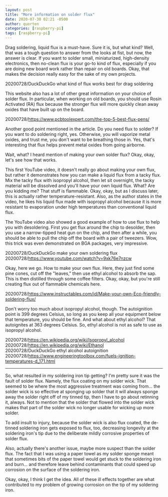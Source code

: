 ```yaml
---
layout: post
title: "More information on solder flux"
date: 2020-07-30 02:21 -0500
author: quorten
categories: [raspberry-pi]
tags: [raspberry-pi]
---
```


Drag soldering, liquid flux is a must-have.  Sure it is, but what
kind?  Well, that was a tough question to answer from the looks at
fist, but now, the answer is clear.  If you want to solder small,
miniaturized, high-density electronics, then no-clean flux is your
go-to kind of flux, especially if you are doing new board work rather
than repair on old boards.  Okay, that makes the decision really easy
for the sake of my own projects.

20200728/DuckDuckGo what kind of flux works best for drag soldering

This website also has a lot of other great information on your choice
of solder flux.  In particular, when working on old boards, you should
use Rosin Activated (RA) flux because the stronger flux will more
quickly clean away oxides that have built up on the board.

20200728/https://www.pcbtoolexpert.com/the-top-5-best-flux-pens/

Another good point mentioned in the article.  Do you need flux to
solder?  If you want to do soldering right, yes.  Otherwise, you will
vaporize metal oxides, and trust me, you don't want to be breathing
those in.  Yes, that's interesting that flux helps prevent metal
oxides from going airborne.

Wait, what?  I heard mention of making your own solder flux?  Okay,
okay, let's see how that works.

<!-- more -->

This first YouTube video, it doesn't really go about making your own
flux, but rather it demonstrates how you can make a liquid flux from a
tacky flux.  Mix the tacky flux with isopropyl alcohol, then let sit
overnight, the tacky material will be dissolved and you'll have your
own liquid flux.  What?  Are you kidding me?  That stuff is flammable.
Okay, okay, but as I discuss later, this is actually rather
temperature-resistant.  Also, as the author states in the video, he
likes his liquid flux made with isopropyl alcohol because it is more
resistant to evaporation under high temperatures than conventional
liquid flux.

The YouTube video also showed a good example of how to use flux to
help you with desoldering.  First you get flux around the chip to
desolder, then you use a narrow-tipped heat gun on the chip, and then
after a while, you should be able to pull the chip off the board with
a pair of tweezers.  Wow, this trick was even demonstrated on BGA
packages, very impressive.

20200728/DuckDuckGo make your own soldering flux  
20200728/https://www.youtube.com/watch?v=9xk76e7nzcw

Okay, here we go.  How to make your own flux.  Here, they just find
some pine cones, cut off the "leaves," then use ethyl alcohol to
absorb the sap.  This is then distilled through some coffee filters.
Okay, okay, but you're still creating flux out of flammable chemicals
here.

20200728/https://www.instructables.com/id/Make-your-own-Eco-friendly-soldering-flux/

Don't worry too much about isopropyl alcohol, though.  The
autoignition point is 399 degrees Celsius, so long as you keep all
your equipment below that temperature, you should be fine.  And what
about ethyl alcohol?  That autoignites at 363 degrees Celsius.  So,
ethyl alcohol is not as safe to use as isopropyl alcohol.

20200728/https://en.wikipedia.org/wiki/Isopropyl_alcohol  
20200728/https://en.wikipedia.org/wiki/Ethanol  
20200728/DuckDuckGo ethyl alcohol autoignition  
20200728/https://www.engineeringtoolbox.com/fuels-ignition-temperatures-d_171.html

----------

So, what resulted in my soldering iron tip getting?  I'm pretty sure
it was the fault of solder flux.  Namely, the flux coating on my
solder wick.  That seemed to be where the most aggressive treatment
was coming from... the solder wick is so effective at sponging up
solder that it will always sponge away the solder right off of my
tinned tip, then I have to go about retinning it, always.  Not to
mention that the solder that flowed into the solder wick makes that
part of the solder wick no longer usable for wicking up more solder.

To add insult to injury, because the solder wick is also flux coated,
the de-tinned soldering iron gets exposed to flux, too, decreasing
longevity at the soldering iron's tip due to the deliberate mildly
corrosive properties of solder flux.

Also, actually there's another issue, maybe more suspect than the
solder flux.  The fact that I was using a paper towel as my solder
sponge meant that sometimes bits of the paper towel would get stuck to
the soldering iron and burn... and therefore leave behind contaminants
that could speed up corrosion on the surface of the soldering iron.

Okay, okay, I think I get the idea.  All of these ill effects together
are what contributed to my problem of growing corrosion on the tip of
my soldering iron.
